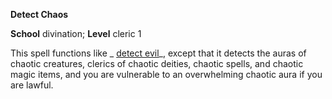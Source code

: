  **Detect Chaos**

**School** divination; **Level** cleric 1

This spell functions like _ [detect evil](detectEvil.md#_detect-evil)_, except that it detects the auras of chaotic creatures, clerics of chaotic deities, chaotic spells, and chaotic magic items, and you are vulnerable to an overwhelming chaotic aura if you are lawful.


